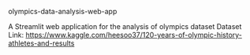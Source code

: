 olympics-data-analysis-web-app

A Streamlit web application for the analysis of olympics dataset
Dataset Link: https://www.kaggle.com/heesoo37/120-years-of-olympic-history-athletes-and-results
